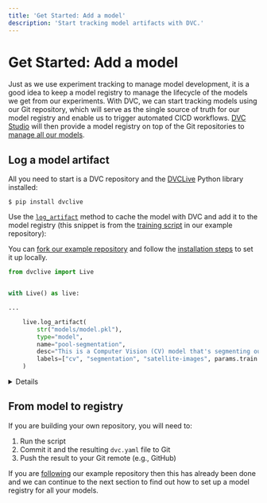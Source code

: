 ```yaml
---
title: 'Get Started: Add a model'
description: 'Start tracking model artifacts with DVC.'
---
```


# Get Started: Add a model

Just as we use experiment tracking to manage model development, it is a good
idea to keep a <abbr>model registry</abbr> to manage the lifecycle of the models
we get from our experiments. With DVC, we can start tracking models using our
Git repository, which will serve as the single source of truth for our model
registry and enable us to trigger automated CICD workflows.
[DVC Studio](/doc/studio) will then provide a model registry on top of the Git
repositories to
[manage all our models](/doc/start/model-registry/manage-models).

## Log a model artifact

All you need to start is a <abbr>DVC repository</abbr> and the
[DVCLive](/doc/dvclive) Python library installed:

```cli
$ pip install dvclive
```

Use the [`log_artifact`](/doc/dvclive/live/log_artifact) method to
<abbr>cache</abbr> the model with DVC and add it to the model registry (this
snippet is from the
[training script](https://github.com/iterative/example-get-started-experiments/blob/main/src/train.py)
in our example repository):

<admon type="info">

You can
[fork our example repository](https://github.com/iterative/example-get-started-experiments/fork)
and follow the
[installation steps](https://github.com/iterative/example-get-started-experiments#installation)
to set it up locally.

</admon>

```python
from dvclive import Live


with Live() as live:

...

    live.log_artifact(
        str("models/model.pkl"),
        type="model",
        name="pool-segmentation",
        desc="This is a Computer Vision (CV) model that's segmenting out swimming pools from satellite images.",
        labels=["cv", "segmentation", "satellite-images", params.train.arch],
    )
```

<details id="push-click-to-see-how-artifacts-are-registered">

#### 💡 Expand to see how it works under the hood and other ways to add models

When we call the `log_artifact()` method, DVC takes all the information we
provide in the call and edits the `dvc.yaml` file which will now contain the
following lines:

```yaml
artifacts:
  pool-segmentation:
    path: models/model.pkl
    type: model
    desc:
      This is a Computer Vision (CV) model that's segmenting out swimming pools
      from satellite images.
    labels:
      - cv
      - segmentation
      - satellite-images
```

If you don't want to add the model from a Python script, you can manually edit
`dvc.yaml` files to add information about model artifacts.

</details>

## From model to registry

If you are building your own repository, you will need to:

1. Run the script
2. Commit it and the resulting `dvc.yaml` file to Git
3. Push the result to your Git remote (e.g., GitHub)

If you are
[following](/doc/start/model-registry/manage-models#follow-along-instructions)
our example repository then this has already been done and we can continue to
the next section to find out how to set up a <abbr>model registry</abbr> for all
your models.
